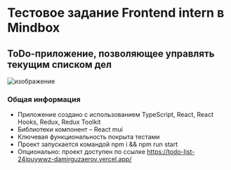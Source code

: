 # Тестовое задание Frontend intern в Mindbox 
## ToDo-приложение, позволяющее управлять текущим списком дел
![изображение](https://user-images.githubusercontent.com/86714479/199131234-38d8cca9-d943-44ed-874a-a6c96884703f.png)

### Общая информация
  - Приложение создано с использованием TypeScript, React, React Hooks, Redux, Redux Toolkit
  - Библиотеки компонент – React mui
  - Ключевая функциональность покрыта тестами
  - Проект запускаeтся командой npm i && npm run start
  - Опционально: проект доступен по ссылке https://todo-list-24ipuywwz-damirguzaerov.vercel.app/

  
